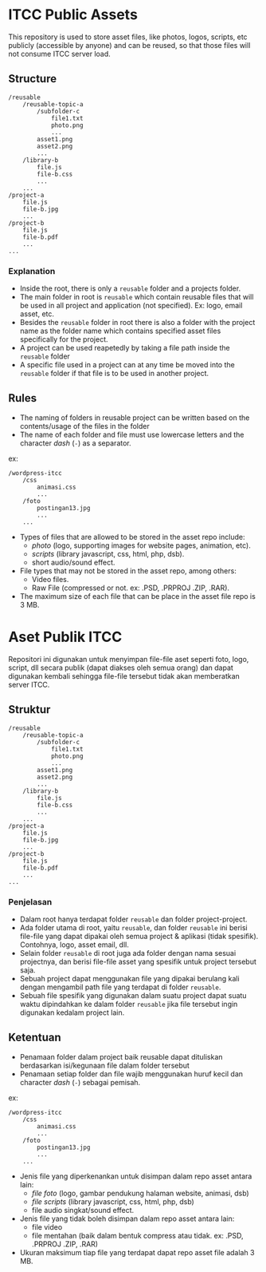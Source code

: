 # ITCC Public Assets
This repository is used to store asset files, like photos, logos, scripts, etc publicly (accessible by anyone) and can be reused, so that those files will not consume ITCC server load.

## Structure

```
/reusable
    /reusable-topic-a
        /subfolder-c
            file1.txt
            photo.png
            ...
        asset1.png
        asset2.png
        ...
    /library-b
        file.js
        file-b.css
        ...
    ...
/project-a
    file.js
    file-b.jpg
    ...
/project-b
    file.js
    file-b.pdf
    ...
...
```

### Explanation
- Inside the root, there is only a `reusable` folder and a projects folder.
- The main folder in root is `reusable` which contain reusable files that will be used in all project and application (not specified). Ex: logo, email asset, etc. 
- Besides the `reusable` folder in root there is also a folder with the project name as the folder name which contains specified asset files specifically for the project.
- A project can be used reapetedly by taking a file path inside the `reusable` folder
- A specific file used in a project can at any time be moved into the `reusable` folder if that file is to be used in another project.

## Rules
- The naming of folders in reusable project can be written based on the contents/usage of the files in the folder
- The name of each folder and file must use lowercase letters and the character *dash* (`-`) as a separator.

ex:
```
/wordpress-itcc
    /css
        animasi.css
        ...
    /foto
        postingan13.jpg
        ...
    ...
```
- Types of files that are allowed to be stored in the asset repo include:
    - *photo* (logo, supporting images for website pages, animation, etc).
    - *scripts* (library javascript, css, html, php, dsb).
    - short audio/sound effect.
- File types that may not be stored in the asset repo, among others:
    - Video files.
    - Raw File (compressed or not. ex: .PSD, .PRPROJ .ZIP, .RAR).
- The maximum size of each file that can be place in the asset file repo is 3 MB.

# Aset Publik ITCC
Repositori ini digunakan untuk menyimpan file-file aset seperti foto, logo, script, dll secara publik (dapat diakses oleh semua orang) dan dapat digunakan kembali sehingga file-file tersebut tidak akan memberatkan server ITCC.


## Struktur

```
/reusable
    /reusable-topic-a
        /subfolder-c
            file1.txt
            photo.png
            ...
        asset1.png
        asset2.png
        ...
    /library-b
        file.js
        file-b.css
        ...
    ...
/project-a
    file.js
    file-b.jpg
    ...
/project-b
    file.js
    file-b.pdf
    ...
...
```

### Penjelasan
- Dalam root hanya terdapat folder `reusable` dan folder project-project.
- Ada folder utama di root, yaitu `reusable`, dan folder `reusable` ini berisi file-file yang dapat dipakai oleh semua project & aplikasi (tidak spesifik). Contohnya, logo, asset email, dll.
- Selain folder `reusable` di root juga ada folder dengan nama sesuai projectnya, dan berisi file-file asset yang spesifik untuk project tersebut saja.
- Sebuah project dapat menggunakan file yang dipakai berulang kali dengan mengambil path file yang terdapat di folder `reusable`.
- Sebuah file spesifik yang digunakan dalam suatu project dapat suatu waktu dipindahkan ke dalam folder `reusable` jika file tersebut ingin digunakan kedalam project lain.

## Ketentuan
- Penamaan folder dalam project baik reusable dapat dituliskan berdasarkan isi/kegunaan file dalam folder tersebut
- Penamaan setiap folder dan file wajib menggunakan huruf kecil dan character *dash* (`-`) sebagai pemisah.

ex:
```
/wordpress-itcc
    /css
        animasi.css
        ...
    /foto
        postingan13.jpg
        ...
    ...
```
- Jenis file yang diperkenankan untuk disimpan dalam repo asset antara lain:
    - *file foto* (logo, gambar pendukung halaman website, animasi, dsb)
    - *file scripts* (library javascript, css, html, php, dsb)
    - file audio singkat/sound effect.
- Jenis file yang tidak boleh disimpan dalam repo asset antara lain:
    - file video
    - file mentahan (baik dalam bentuk compress atau tidak. ex: .PSD, .PRPROJ .ZIP, .RAR)
- Ukuran maksimum tiap file yang terdapat dapat repo asset file adalah 3 MB.


